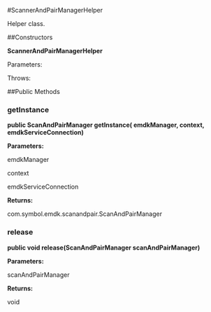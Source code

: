 #ScannerAndPairManagerHelper

Helper class.



##Constructors

**ScannerAndPairManagerHelper**



Parameters:

Throws:

##Public Methods

### getInstance

**public ScanAndPairManager getInstance( emdkManager,  context,  emdkServiceConnection)**



**Parameters:**

emdkManager

context

emdkServiceConnection

**Returns:**

com.symbol.emdk.scanandpair.ScanAndPairManager

### release

**public void release(ScanAndPairManager scanAndPairManager)**



**Parameters:**

scanAndPairManager

**Returns:**

void

